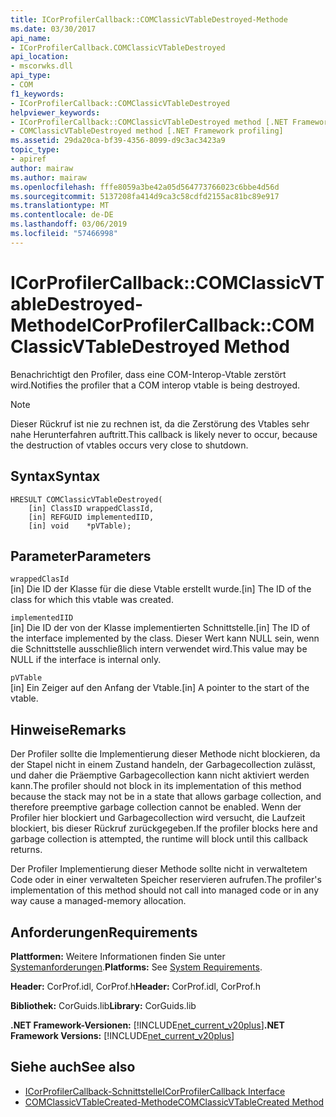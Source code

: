 ```yaml
---
title: ICorProfilerCallback::COMClassicVTableDestroyed-Methode
ms.date: 03/30/2017
api_name:
- ICorProfilerCallback.COMClassicVTableDestroyed
api_location:
- mscorwks.dll
api_type:
- COM
f1_keywords:
- ICorProfilerCallback::COMClassicVTableDestroyed
helpviewer_keywords:
- ICorProfilerCallback::COMClassicVTableDestroyed method [.NET Framework profiling]
- COMClassicVTableDestroyed method [.NET Framework profiling]
ms.assetid: 29da20ca-bf39-4356-8099-d9c3ac3423a9
topic_type:
- apiref
author: mairaw
ms.author: mairaw
ms.openlocfilehash: fffe8059a3be42a05d564773766023c6bbe4d56d
ms.sourcegitcommit: 5137208fa414d9ca3c58cdfd2155ac81bc89e917
ms.translationtype: MT
ms.contentlocale: de-DE
ms.lasthandoff: 03/06/2019
ms.locfileid: "57466998"
---
```

# <a name="icorprofilercallbackcomclassicvtabledestroyed-method"></a><span data-ttu-id="f1a81-102">ICorProfilerCallback::COMClassicVTableDestroyed-Methode</span><span class="sxs-lookup"><span data-stu-id="f1a81-102">ICorProfilerCallback::COMClassicVTableDestroyed Method</span></span>
<span data-ttu-id="f1a81-103">Benachrichtigt den Profiler, dass eine COM-Interop-Vtable zerstört wird.</span><span class="sxs-lookup"><span data-stu-id="f1a81-103">Notifies the profiler that a COM interop vtable is being destroyed.</span></span>  
  
> [!NOTE]
>  <span data-ttu-id="f1a81-104">Dieser Rückruf ist nie zu rechnen ist, da die Zerstörung des Vtables sehr nahe Herunterfahren auftritt.</span><span class="sxs-lookup"><span data-stu-id="f1a81-104">This callback is likely never to occur, because the destruction of vtables occurs very close to shutdown.</span></span>  
  
## <a name="syntax"></a><span data-ttu-id="f1a81-105">Syntax</span><span class="sxs-lookup"><span data-stu-id="f1a81-105">Syntax</span></span>  
  
```  
HRESULT COMClassicVTableDestroyed(  
    [in] ClassID wrappedClassId,  
    [in] REFGUID implementedIID,  
    [in] void    *pVTable);  
```  
  
## <a name="parameters"></a><span data-ttu-id="f1a81-106">Parameter</span><span class="sxs-lookup"><span data-stu-id="f1a81-106">Parameters</span></span>  
 `wrappedClasId`  
 <span data-ttu-id="f1a81-107">[in] Die ID der Klasse für die diese Vtable erstellt wurde.</span><span class="sxs-lookup"><span data-stu-id="f1a81-107">[in] The ID of the class for which this vtable was created.</span></span>  
  
 `implementedIID`  
 <span data-ttu-id="f1a81-108">[in] Die ID der von der Klasse implementierten Schnittstelle.</span><span class="sxs-lookup"><span data-stu-id="f1a81-108">[in] The ID of the interface implemented by the class.</span></span> <span data-ttu-id="f1a81-109">Dieser Wert kann NULL sein, wenn die Schnittstelle ausschließlich intern verwendet wird.</span><span class="sxs-lookup"><span data-stu-id="f1a81-109">This value may be NULL if the interface is internal only.</span></span>  
  
 `pVTable`  
 <span data-ttu-id="f1a81-110">[in] Ein Zeiger auf den Anfang der Vtable.</span><span class="sxs-lookup"><span data-stu-id="f1a81-110">[in] A pointer to the start of the vtable.</span></span>  
  
## <a name="remarks"></a><span data-ttu-id="f1a81-111">Hinweise</span><span class="sxs-lookup"><span data-stu-id="f1a81-111">Remarks</span></span>  
 <span data-ttu-id="f1a81-112">Der Profiler sollte die Implementierung dieser Methode nicht blockieren, da der Stapel nicht in einem Zustand handeln, der Garbagecollection zulässt, und daher die Präemptive Garbagecollection kann nicht aktiviert werden kann.</span><span class="sxs-lookup"><span data-stu-id="f1a81-112">The profiler should not block in its implementation of this method because the stack may not be in a state that allows garbage collection, and therefore preemptive garbage collection cannot be enabled.</span></span> <span data-ttu-id="f1a81-113">Wenn der Profiler hier blockiert und Garbagecollection wird versucht, die Laufzeit blockiert, bis dieser Rückruf zurückgegeben.</span><span class="sxs-lookup"><span data-stu-id="f1a81-113">If the profiler blocks here and garbage collection is attempted, the runtime will block until this callback returns.</span></span>  
  
 <span data-ttu-id="f1a81-114">Der Profiler Implementierung dieser Methode sollte nicht in verwaltetem Code oder in einer verwalteten Speicher reservieren aufrufen.</span><span class="sxs-lookup"><span data-stu-id="f1a81-114">The profiler's implementation of this method should not call into managed code or in any way cause a managed-memory allocation.</span></span>  
  
## <a name="requirements"></a><span data-ttu-id="f1a81-115">Anforderungen</span><span class="sxs-lookup"><span data-stu-id="f1a81-115">Requirements</span></span>  
 <span data-ttu-id="f1a81-116">**Plattformen:** Weitere Informationen finden Sie unter [Systemanforderungen](../../../../docs/framework/get-started/system-requirements.md).</span><span class="sxs-lookup"><span data-stu-id="f1a81-116">**Platforms:** See [System Requirements](../../../../docs/framework/get-started/system-requirements.md).</span></span>  
  
 <span data-ttu-id="f1a81-117">**Header:** CorProf.idl, CorProf.h</span><span class="sxs-lookup"><span data-stu-id="f1a81-117">**Header:** CorProf.idl, CorProf.h</span></span>  
  
 <span data-ttu-id="f1a81-118">**Bibliothek:** CorGuids.lib</span><span class="sxs-lookup"><span data-stu-id="f1a81-118">**Library:** CorGuids.lib</span></span>  
  
 <span data-ttu-id="f1a81-119">**.NET Framework-Versionen:** [!INCLUDE[net_current_v20plus](../../../../includes/net-current-v20plus-md.md)]</span><span class="sxs-lookup"><span data-stu-id="f1a81-119">**.NET Framework Versions:** [!INCLUDE[net_current_v20plus](../../../../includes/net-current-v20plus-md.md)]</span></span>  
  
## <a name="see-also"></a><span data-ttu-id="f1a81-120">Siehe auch</span><span class="sxs-lookup"><span data-stu-id="f1a81-120">See also</span></span>
- [<span data-ttu-id="f1a81-121">ICorProfilerCallback-Schnittstelle</span><span class="sxs-lookup"><span data-stu-id="f1a81-121">ICorProfilerCallback Interface</span></span>](../../../../docs/framework/unmanaged-api/profiling/icorprofilercallback-interface.md)
- [<span data-ttu-id="f1a81-122">COMClassicVTableCreated-Methode</span><span class="sxs-lookup"><span data-stu-id="f1a81-122">COMClassicVTableCreated Method</span></span>](../../../../docs/framework/unmanaged-api/profiling/icorprofilercallback-comclassicvtablecreated-method.md)
